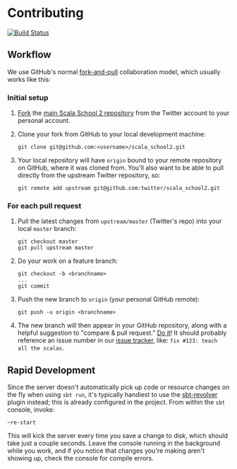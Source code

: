 # Contributing

[![Build Status](https://travis-ci.org/twitter/scala_school2.png?branch=master)](https://travis-ci.org/twitter/scala_school2)

## Workflow

We use GitHub's normal [fork-and-pull](https://help.github.com/articles/using-pull-requests#fork--pull) collaboration model, which usually works like this:

### Initial setup

1. [Fork](https://help.github.com/articles/fork-a-repo) the [main Scala School 2 repository](https://github.com/twitter/scala_school2) from the Twitter account to your personal account.

2. Clone your fork from GitHub to your local development machine:

    ```shell
    git clone git@github.com:<username>/scala_school2.git
    ```

3. Your local repository will have `origin` bound to your remote repository on GitHub, where it was cloned from. You'll also want to be able to pull directly from the upstream Twitter repository, so:

    ```shell
    git remote add upstream git@github.com:twitter/scala_school2.git
    ```

### For each pull request

1. Pull the latest changes from `upstream/master` (Twitter's repo) into your local `master` branch:

    ```shell
    git checkout master
    git pull upstream master
    ```

2. Do your work on a feature branch:

    ```shell
    git checkout -b <branchname>
    ...
    git commit
    ```

3. Push the new branch to `origin` (your personal GitHub remote):

    ```shell
    git push -u origin <branchname>
    ```

4. The new branch will then appear in your GitHub repository, along with a helpful suggestion to "compare & pull request." [Do it](https://help.github.com/articles/using-pull-requests)! It should probably reference an issue number in our [issue tracker](https://github.com/twitter/scala_school2/issues?state=open), like: `fix #123: teach all the scalas`.

## Rapid Development

Since the server doesn't automatically pick up code or resource changes on the fly when using `sbt run`, it's typically handiest to use the [sbt-revolver](https://github.com/spray/sbt-revolver) plugin instead; this is already configured in the project. From within the `sbt` console, invoke:

```shell
~re-start
```

This will kick the server every time you save a change to disk, which should take just a couple seconds. Leave the console running in the background while you work, and if you notice that changes you're making aren't showing up, check the console for compile errors.
